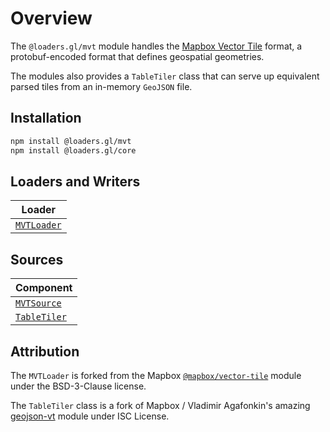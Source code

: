 # Overview

The `@loaders.gl/mvt` module handles the [Mapbox Vector Tile](/docs/modules/mvt/formats/mvt) format, a protobuf-encoded format that defines geospatial geometries.

The modules also provides a `TableTiler` class that can serve up equivalent parsed
tiles from an in-memory `GeoJSON` file.

## Installation

```bash
npm install @loaders.gl/mvt
npm install @loaders.gl/core
```

## Loaders and Writers

| Loader                                                   |
| -------------------------------------------------------- |
| [`MVTLoader`](/docs/modules/mvt/api-reference/mvt-loader) |

## Sources

| Component                                                      |
| -------------------------------------------------------------- |
| [`MVTSource`](/docs/modules/mvt/api-reference/mvt-source) |
| [`TableTiler`](/docs/modules/mvt/api-reference/geojson-tile-source) |

## Attribution

The `MVTLoader` is forked from the Mapbox [`@mapbox/vector-tile`](https://github.com/mapbox/vector-tile-js) module under the BSD-3-Clause license.

The `TableTiler` class is a fork of Mapbox / Vladimir Agafonkin's amazing [geojson-vt](https://github.com/mapbox/geojson-vt) module under ISC License.
